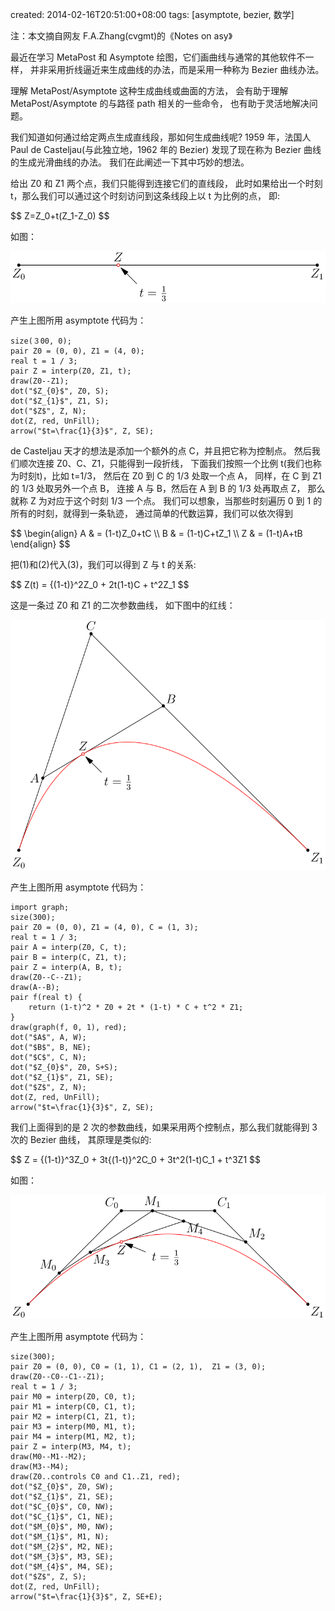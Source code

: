 created: 2014-02-16T20:51:00+08:00
tags: [asymptote, bezier, 数学]


注：本文摘自网友 F.A.Zhang(cvgmt)的《Notes on asy》

最近在学习 MetaPost 和 Asymptote 绘图，它们画曲线与通常的其他软件不一样，
并非采用折线逼近来生成曲线的办法，而是采用一种称为 Bezier 曲线办法。

理解 MetaPost/Asymptote 这种生成曲线或曲面的方法，
会有助于理解 MetaPost/Asymptote 的与路径 path 相关的一些命令，
也有助于灵活地解决问题。

我们知道如何通过给定两点生成直线段，那如何生成曲线呢?
1959 年，法国人 Paul de Casteljau(与此独立地，1962 年的 Bezier)
发现了现在称为 Bezier 曲线的生成光滑曲线的办法。
我们在此阐述一下其中巧妙的想法。

给出 Z0 和 Z1 两个点，我们只能得到连接它们的直线段，
此时如果给出一个时刻 t，那么我们可以通过这个时刻访问到这条线段上以 t 为比例的点，
即:

<div>
$$
Z=Z_0+t(Z_1-Z_0)
$$
</div>

如图：

![bezier1](/media/asy/bezier1.svg)

产生上图所用 asymptote 代码为：

```
size(３00, 0);
pair Z0 = (0, 0), Z1 = (4, 0);
real t = 1 / 3;
pair Z = interp(Z0, Z1, t);
draw(Z0--Z1);
dot("$Z_{0}$", Z0, S);
dot("$Z_{1}$", Z1, S);
dot("$Z$", Z, N);
dot(Z, red, UnFill);
arrow("$t=\frac{1}{3}$", Z, SE);
```

de Casteljau 天才的想法是添加一个额外的点 C，并且把它称为控制点。
然后我们顺次连接 Z0、C、Z1，只能得到一段折线，
下面我们按照一个比例 t(我们也称为时刻t)，比如 t=1/3，
然后在 Z0 到 C 的 1/3 处取一个点 A，
同样，在 C 到 Z1 的 1/3 处取另外一个点 B，
连接 A 与 B，然后在 A 到 B 的 1/3 处再取点 Z，
那么就称 Z 为对应于这个时刻 1/3 一个点。
我们可以想象，当那些时刻遍历 0 到 1 的所有的时刻，就得到一条轨迹，
通过简单的代数运算，我们可以依次得到

<div>
$$
\begin{align}
A & = (1-t)Z_0+tC \\
B & = (1-t)C+tZ_1 \\
Z & = (1-t)A+tB
\end{align}
$$
</div>

把(1)和(2)代入(3)，我们可以得到 Z 与 t 的关系:

<div>
$$
Z(t) = {(1-t)}^2Z_0 + 2t(1-t)C + t^2Z_1
$$
</div>

这是一条过 Z0 和 Z1 的二次参数曲线，
如下图中的红线：

![bezier2](/media/asy/bezier2.svg)

产生上图所用 asymptote 代码为：

```
import graph;
size(300);
pair Z0 = (0, 0), Z1 = (4, 0), C = (1, 3);
real t = 1 / 3;
pair A = interp(Z0, C, t);
pair B = interp(C, Z1, t);
pair Z = interp(A, B, t);
draw(Z0--C--Z1);
draw(A--B);
pair f(real t) {
    return (1-t)^2 * Z0 + 2t * (1-t) * C + t^2 * Z1;
}
draw(graph(f, 0, 1), red);
dot("$A$", A, W);
dot("$B$", B, NE);
dot("$C$", C, N);
dot("$Z_{0}$", Z0, S+S);
dot("$Z_{1}$", Z1, SE);
dot("$Z$", Z, N);
dot(Z, red, UnFill);
arrow("$t=\frac{1}{3}$", Z, SE);
```

我们上面得到的是 2 次的参数曲线，如果采用两个控制点，那么我们就能得到 3 次的 Bezier 曲线，
其原理是类似的:

<div>
$$
Z = {(1-t)}^3Z_0 + 3t{(1-t)}^2C_0 + 3t^2(1-t)C_1 + t^3Z1
$$
</div>

如图：

![bezier3](/media/asy/bezier3.svg)

产生上图所用 asymptote 代码为：

```
size(300);
pair Z0 = (0, 0), C0 = (1, 1), C1 = (2, 1),  Z1 = (3, 0);
draw(Z0--C0--C1--Z1);
real t = 1 / 3;
pair M0 = interp(Z0, C0, t);
pair M1 = interp(C0, C1, t);
pair M2 = interp(C1, Z1, t);
pair M3 = interp(M0, M1, t);
pair M4 = interp(M1, M2, t);
pair Z = interp(M3, M4, t);
draw(M0--M1--M2);
draw(M3--M4);
draw(Z0..controls C0 and C1..Z1, red);
dot("$Z_{0}$", Z0, SW);
dot("$Z_{1}$", Z1, SE);
dot("$C_{0}$", C0, NW);
dot("$C_{1}$", C1, NE);
dot("$M_{0}$", M0, NW);
dot("$M_{1}$", M1, N);
dot("$M_{2}$", M2, NE);
dot("$M_{3}$", M3, SE);
dot("$M_{4}$", M4, SE);
dot("$Z$", Z, S);
dot(Z, red, UnFill);
arrow("$t=\frac{1}{3}$", Z, SE+E);
```
